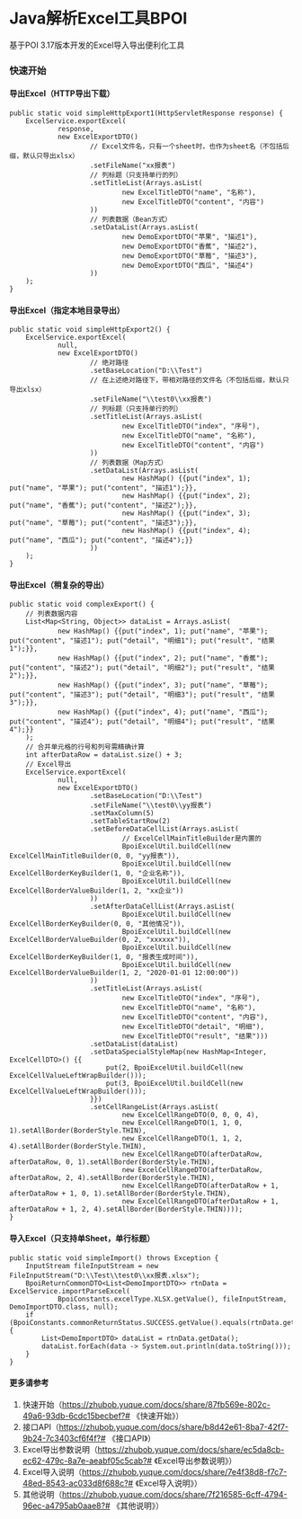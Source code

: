 # Java解析Excel工具BPOI

基于POI 3.17版本开发的Excel导入导出便利化工具

### 快速开始

#### 导出Excel（HTTP导出下载）
    public static void simpleHttpExport1(HttpServletResponse response) {
        ExcelService.exportExcel(
                response,
                new ExcelExportDTO()
                        // Excel文件名，只有一个sheet时，也作为sheet名（不包括后缀，默认只导出xlsx）
                        .setFileName("xx报表")
                        // 列标题（只支持单行的列）
                        .setTitleList(Arrays.asList(
                                new ExcelTitleDTO("name", "名称"),
                                new ExcelTitleDTO("content", "内容")
                        ))
                        // 列表数据（Bean方式）
                        .setDataList(Arrays.asList(
                                new DemoExportDTO("苹果", "描述1"),
                                new DemoExportDTO("香蕉", "描述2"),
                                new DemoExportDTO("草莓", "描述3"),
                                new DemoExportDTO("西瓜", "描述4")
                        ))
        );
    }

#### 导出Excel（指定本地目录导出）
    public static void simpleHttpExport2() {
        ExcelService.exportExcel(
                null,
                new ExcelExportDTO()
                        // 绝对路径
                        .setBaseLocation("D:\\Test")
                        // 在上述绝对路径下，带相对路径的文件名（不包括后缀，默认只导出xlsx）
                        .setFileName("\\test0\\xx报表")
                        // 列标题（只支持单行的列）
                        .setTitleList(Arrays.asList(
                                new ExcelTitleDTO("index", "序号"),
                                new ExcelTitleDTO("name", "名称"),
                                new ExcelTitleDTO("content", "内容")
                        ))
                        // 列表数据（Map方式）
                        .setDataList(Arrays.asList(
                                new HashMap() {{put("index", 1); put("name", "苹果"); put("content", "描述1");}},
                                new HashMap() {{put("index", 2); put("name", "香蕉"); put("content", "描述2");}},
                                new HashMap() {{put("index", 3); put("name", "草莓"); put("content", "描述3");}},
                                new HashMap() {{put("index", 4); put("name", "西瓜"); put("content", "描述4");}}
                        ))
        );
    }

#### 导出Excel（稍复杂的导出）
    public static void complexExport() {
        // 列表数据内容
        List<Map<String, Object>> dataList = Arrays.asList(
                new HashMap() {{put("index", 1); put("name", "苹果"); put("content", "描述1"); put("detail", "明细1"); put("result", "结果1");}},
                new HashMap() {{put("index", 2); put("name", "香蕉"); put("content", "描述2"); put("detail", "明细2"); put("result", "结果2");}},
                new HashMap() {{put("index", 3); put("name", "草莓"); put("content", "描述3"); put("detail", "明细3"); put("result", "结果3");}},
                new HashMap() {{put("index", 4); put("name", "西瓜"); put("content", "描述4"); put("detail", "明细4"); put("result", "结果4");}}
        );
        // 合并单元格的行号和列号需精确计算
        int afterDataRow = dataList.size() + 3;
        // Excel导出
        ExcelService.exportExcel(
                null,
                new ExcelExportDTO()
                        .setBaseLocation("D:\\Test")
                        .setFileName("\\test0\\yy报表")
                        .setMaxColumn(5)
                        .setTableStartRow(2)
                        .setBeforeDataCellList(Arrays.asList(
                                // ExcelCellMainTitleBuilder是内置的
                                BpoiExcelUtil.buildCell(new ExcelCellMainTitleBuilder(0, 0, "yy报表")),
                                BpoiExcelUtil.buildCell(new ExcelCellBorderKeyBuilder(1, 0, "企业名称")),
                                BpoiExcelUtil.buildCell(new ExcelCellBorderValueBuilder(1, 2, "xx企业"))
                        ))
                        .setAfterDataCellList(Arrays.asList(
                                BpoiExcelUtil.buildCell(new ExcelCellBorderKeyBuilder(0, 0, "其他情况")),
                                BpoiExcelUtil.buildCell(new ExcelCellBorderValueBuilder(0, 2, "xxxxxx")),
                                BpoiExcelUtil.buildCell(new ExcelCellBorderKeyBuilder(1, 0, "报表生成时间")),
                                BpoiExcelUtil.buildCell(new ExcelCellBorderValueBuilder(1, 2, "2020-01-01 12:00:00"))
                        ))
                        .setTitleList(Arrays.asList(
                                new ExcelTitleDTO("index", "序号"),
                                new ExcelTitleDTO("name", "名称"),
                                new ExcelTitleDTO("content", "内容"),
                                new ExcelTitleDTO("detail", "明细"),
                                new ExcelTitleDTO("result", "结果")))
                        .setDataList(dataList)
                        .setDataSpecialStyleMap(new HashMap<Integer, ExcelCellDTO>() {{
                            put(2, BpoiExcelUtil.buildCell(new ExcelCellValueLeftWrapBuilder()));
                            put(3, BpoiExcelUtil.buildCell(new ExcelCellValueLeftWrapBuilder()));
                        }})
                        .setCellRangeList(Arrays.asList(
                                new ExcelCellRangeDTO(0, 0, 0, 4),
                                new ExcelCellRangeDTO(1, 1, 0, 1).setAllBorder(BorderStyle.THIN),
                                new ExcelCellRangeDTO(1, 1, 2, 4).setAllBorder(BorderStyle.THIN),
                                new ExcelCellRangeDTO(afterDataRow, afterDataRow, 0, 1).setAllBorder(BorderStyle.THIN),
                                new ExcelCellRangeDTO(afterDataRow, afterDataRow, 2, 4).setAllBorder(BorderStyle.THIN),
                                new ExcelCellRangeDTO(afterDataRow + 1, afterDataRow + 1, 0, 1).setAllBorder(BorderStyle.THIN),
                                new ExcelCellRangeDTO(afterDataRow + 1, afterDataRow + 1, 2, 4).setAllBorder(BorderStyle.THIN))));
    }

#### 导入Excel（只支持单Sheet，单行标题）
    public static void simpleImport() throws Exception {
        InputStream fileInputStream = new FileInputStream("D:\\Test\\test0\\xx报表.xlsx");
        BpoiReturnCommonDTO<List<DemoImportDTO>> rtnData = ExcelService.importParseExcel(
                BpoiConstants.excelType.XLSX.getValue(), fileInputStream, DemoImportDTO.class, null);
        if (BpoiConstants.commonReturnStatus.SUCCESS.getValue().equals(rtnData.getResultCode())) {
            List<DemoImportDTO> dataList = rtnData.getData();
            dataList.forEach(data -> System.out.println(data.toString()));
        }
    }
    
    
#### 更多请参考
1. 快速开始（https://zhubob.yuque.com/docs/share/87fb569e-802c-49a6-93db-6cdc15becbef?# 《快速开始》）
2. 接口API（https://zhubob.yuque.com/docs/share/b8d42e61-8ba7-42f7-9b24-7c3403cf6f4f?# 《接口API》）
3. Excel导出参数说明（https://zhubob.yuque.com/docs/share/ec5da8cb-ec62-479c-8a7e-aeabf05c5cab?# 《Excel导出参数说明》）
4. Excel导入说明（https://zhubob.yuque.com/docs/share/7e4f38d8-f7c7-48ed-8543-ac033d8f688c?# 《Excel导入说明》）
5. 其他说明（https://zhubob.yuque.com/docs/share/7f216585-6cff-4794-96ec-a4795ab0aae8?# 《其他说明》）
